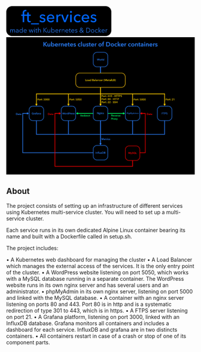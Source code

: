 <img src="./images/ft_services.png" width="281" height="80">
<img src="./images/ft_servicesdetails.png">

## About

The project consists of setting up an infrastructure of different services using Kubernetes multi-service cluster. You will need to set up a multi-service cluster.

Each service runs in its own dedicated Alpine Linux container bearing its name and built with a Dockerfile called in setup.sh.

The project includes:

• A Kubernetes web dashboard for managing the cluster
• A Load Balancer which manages the external access of the services. It is the only entry point of the cluster.
• A WordPress website listening on port 5050, which works with a MySQL database running in a separate container. The WordPress website runs in its own nginx server and has several users and an administrator.
• phpMyAdmin in its own nginx server, listening on port 5000 and linked with the MySQL database.
• A container with an nginx server listening on ports 80 and 443. Port 80 is in http and is a systematic redirection of type 301 to 443, which is in https.
• A FTPS server listening on port 21.
• A Grafana platform, listening on port 3000, linked with an InfluxDB database. Grafana monitors all containers and includes a dashboard for each service. InfluxDB and grafana are in two distincts containers.
• All containers restart in case of a crash or stop of one of its component parts.
